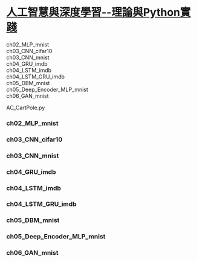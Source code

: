 
# [人工智慧與深度學習--理論與Python實踐](http://books.gotop.com.tw/e_AEE039400)


ch02_MLP_mnist  
ch03_CNN_cifar10  
ch03_CNN_mnist  
ch04_GRU_imdb  
ch04_LSTM_imdb  
ch04_LSTM_GRU_imdb  
ch05_DBM_mnist  
ch05_Deep_Encoder_MLP_mnist  
ch06_GAN_mnist  
 

AC_CartPole.py  



### ch02_MLP_mnist
### ch03_CNN_cifar10
### ch03_CNN_mnist
### ch04_GRU_imdb
### ch04_LSTM_imdb
### ch04_LSTM_GRU_imdb
### ch05_DBM_mnist
### ch05_Deep_Encoder_MLP_mnist
### ch06_GAN_mnist



